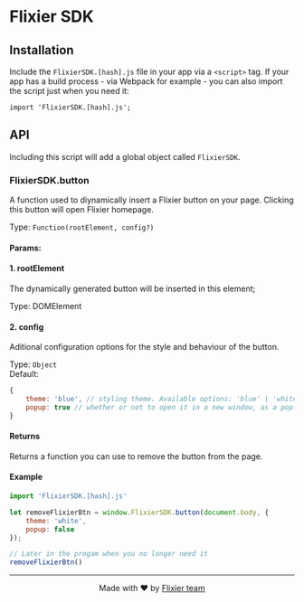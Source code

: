# Flixier SDK

## Installation

Include the `FlixierSDK.[hash].js` file in your app via a `<script>` tag. If your app has a build process - via Webpack for example - you can also import the script just when you need it:

`import 'FlixierSDK.[hash].js';`

## API

Including this script will add a global object called `FlixierSDK`.

### FlixierSDK.button

A function used to diynamically insert a Flixier button on your page. Clicking this button will open Flixier homepage.


Type: `Function(rootElement, config?)` <br>

#### Params:

#### 1. rootElement

The dynamically generated button will be inserted in this element;

Type: DOMElement

#### 2. config

Aditional configuration options for the style and behaviour of the button.

Type: `Object`<br>
Default: 

```js
{
    theme: 'blue', // styling theme. Available options: 'blue' | 'white'
    popup: true // whether or not to open it in a new window, as a pop-up
}
```

#### Returns

Returns a function you can use to remove the button from the page.


#### Example

```js
import 'FlixierSDK.[hash].js'

let removeFlixierBtn = window.FlixierSDK.button(document.body, {
    theme: 'white',
    popup: false
});

// Later in the progam when you no longer need it
removeFlixierBtn()

```

<hr>

<p align="center"> Made with ❤ by <a href="https://flixier.com"> Flixier team </a></p>
